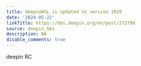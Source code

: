 ```yaml
---
title: deepinWSL is updated to version 1020
date: '2024-05-22'
linkTitle: https://bbs.deepin.org/en/post/272798
source: deepin_bbs
description: NA
disable_comments: true
---
```

deepin RC 
